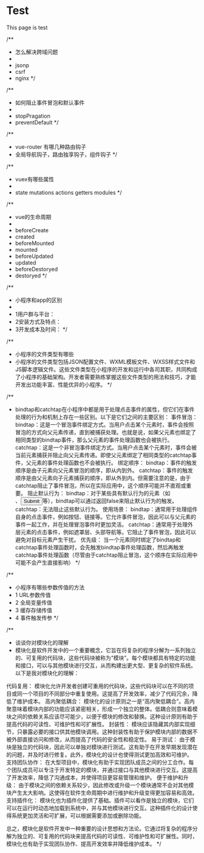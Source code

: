 # Test

This page is test

/**

* 怎么解决跨域问题
*
* jsonp
* csrf
* nginx
 */

/**

* 如何阻止事件冒泡和默认事件
*
* stopPragation
* preventDefault
 */

/**

* vue-router 有哪几种路由钩子
* 全局导航钩子，路由独享钩子，组件钩子
 */

/**

* vuex有哪些属性
*
* state mutations  actions getters  modules
 */

/**

* vue的生命周期
*
* beforeCreate
* created
* beforeMounted
* mounted
* beforeUpdated
* updated
* beforeDestoryed
* destoryed
 */

/**

* 小程序和app的区别
*
* 1用户群与平台：
* 2安装方式及特点：
* 3开发成本及时间：
 */

/**

* 小程序的文件类型有哪些
* 小程序的文件类型包括JSON配置文件、WXML模板文件、WXSS样式文件和JS脚本逻辑文件。这些文件类型在小程序的开发和运行中各司其职，共同构成了小程序的基础架构。开发者需要熟练掌握这些文件类型的用法和技巧，才能开发出功能丰富、性能优异的小程序。
 */

/**

* bindtap和catchtap在小程序中都是用于处理点击事件的属性，但它们在事件处理的行为和机制上存在一些区别。以下是它们之间的主要区别：
事件冒泡：
bindtap：这是一个冒泡事件绑定方式。当用户点击某个元素时，事件会按照冒泡的方式向父元素传递，直到被捕获处理。也就是说，如果父元素也绑定了相同类型的bindtap事件，那么父元素的事件处理函数也会被执行。
catchtap：这是一个非冒泡事件绑定方式。当用户点击某个元素时，事件会被当前元素捕获并阻止向父元素传递。即使父元素绑定了相同类型的catchtap事件，父元素的事件处理函数也不会被执行。
绑定顺序：
bindtap：事件的触发顺序是由子元素向父元素冒泡的顺序，即从内到外。
catchtap：事件的触发顺序是由父元素向子元素捕获的顺序，即从外到内。但需要注意的是，由于catchtap阻止了事件冒泡，所以在实际应用中，这个顺序可能并不直观或重要。
阻止默认行为：
bindtap：对于某些具有默认行为的元素（如<form>、<input type="submit">等），bindtap可以通过返回false来阻止默认行为的触发。
catchtap：无法阻止这些默认行为。
使用场景：
bindtap：通常用于处理组件自身的点击事件，例如按钮、链接等。它允许事件冒泡，因此可以与父元素的事件一起工作，并在处理冒泡事件时更加灵活。
catchtap：通常用于处理外层元素的点击事件，例如遮罩层、头部导航等。它阻止了事件冒泡，因此可以避免对目标元素产生干扰。
优先级：
当一个元素同时绑定了bindtap和catchtap事件处理函数时，会先触发bindtap事件处理函数，然后再触发catchtap事件处理函数（尽管由于catchtap阻止冒泡，这个顺序在实际应用中可能不会产生直接影响）
 */

/**

* 小程序有哪些参数传值的方法
* 1 URL参数传值
* 2 全局变量传值
* 3 缓存存储传值
* 4 事件触发传参
 */

/**

* 谈谈你对模块化的理解
* 模块化是软件开发中的一个重要概念，它旨在将复杂的程序分解为一系列独立的、可复用的代码块，这些代码块被称为“模块”。每个模块都具有特定的功能和接口，可以与其他模块进行交互，从而构建出更大型、更复杂的软件系统。以下是我对模块化的理解：

代码复用：
    模块化允许开发者创建可重用的代码块，这些代码块可以在不同的项目或同一个项目的不同部分中重复使用。这提高了开发效率，减少了代码冗余，降低了维护成本。
高内聚低耦合：
    模块化的设计原则之一是“高内聚低耦合”。高内聚意味着模块内部的功能应该紧密相关，形成一个独立的整体。低耦合则意味着模块之间的依赖关系应该尽可能少，以便于模块的修改和替换。这种设计原则有助于提高代码的可读性、可维护性和可扩展性。
封装性：
    模块应该隐藏其内部实现细节，只暴露必要的接口供其他模块调用。这种封装性有助于保护模块内部的数据不被外部直接访问和修改，从而提高了代码的安全性和稳定性。
易于测试：
    由于模块是独立的代码块，因此可以单独对模块进行测试。这有助于在开发早期发现潜在的问题，并及时进行修复。此外，模块化的设计也使得测试更加高效和可维护。
支持团队协作：
    在大型项目中，模块化有助于实现团队成员之间的分工合作。每个团队成员可以专注于开发特定的模块，并通过接口与其他模块进行交互。这提高了开发效率，降低了沟通成本，并使得项目更容易管理和维护。
便于维护和升级：
    由于模块之间的依赖关系较少，因此修改或升级一个模块通常不会对其他模块产生太大影响。这使得在软件生命周期中进行维护和升级变得更加容易和高效。
支持插件化：
    模块化也为插件化提供了基础。插件可以看作是独立的模块，它们可以在运行时动态地加载到系统中，并与其他模块进行交互。这种插件化的设计使得系统更加灵活和可扩展，可以根据需要添加或删除功能。

总之，模块化是软件开发中一种重要的设计思想和方法论。它通过将复杂的程序分解为独立的、可复用的代码块来提高代码的可读性、可维护性和可扩展性。同时，模块化也有助于实现团队协作、提高开发效率并降低维护成本。
 */
